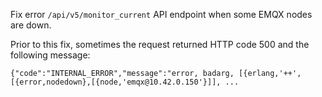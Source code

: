Fix error `/api/v5/monitor_current` API endpoint when some EMQX nodes are down.

Prior to this fix, sometimes the request returned HTTP code 500 and the following message:
```
{"code":"INTERNAL_ERROR","message":"error, badarg, [{erlang,'++',[{error,nodedown},[{node,'emqx@10.42.0.150'}]], ...
```
